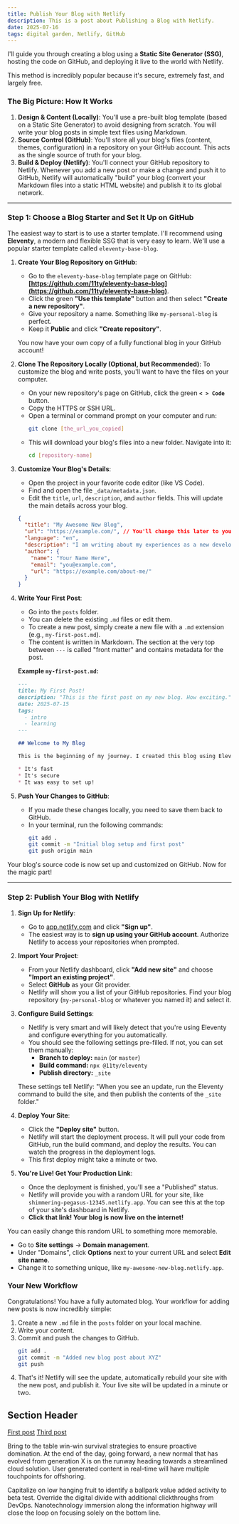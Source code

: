 ```yaml
---
title: Publish Your Blog with Netlify
description: This is a post about Publishing a Blog with Netlify.
date: 2025-07-16
tags: digital garden, Netlify, GitHub
---
```

I'll guide you through creating a blog using a **Static Site Generator (SSG)**, hosting the code on GitHub, and deploying it live to the world with Netlify.

This method is incredibly popular because it's secure, extremely fast, and largely free.

### The Big Picture: How It Works

1.  **Design & Content (Locally)**: You'll use a pre-built blog template (based on a Static Site Generator) to avoid designing from scratch. You will write your blog posts in simple text files using Markdown.
2.  **Source Control (GitHub)**: You'll store all your blog's files (content, themes, configuration) in a repository on your GitHub account. This acts as the single source of truth for your blog.
3.  **Build & Deploy (Netlify)**: You'll connect your GitHub repository to Netlify. Whenever you add a new post or make a change and push it to GitHub, Netlify will automatically "build" your blog (convert your Markdown files into a static HTML website) and publish it to its global network.

---

### Step 1: Choose a Blog Starter and Set It Up on GitHub

The easiest way to start is to use a starter template. I'll recommend using **Eleventy**, a modern and flexible SSG that is very easy to learn. We'll use a popular starter template called `eleventy-base-blog`.

1.  **Create Your Blog Repository on GitHub**:
    *   Go to the `eleventy-base-blog` template page on GitHub: **[https://github.com/11ty/eleventy-base-blog](https://github.com/11ty/eleventy-base-blog)**.
    *   Click the green **"Use this template"** button and then select **"Create a new repository"**.
    *   Give your repository a name. Something like `my-personal-blog` is perfect.
    *   Keep it **Public** and click **"Create repository"**.

    You now have your own copy of a fully functional blog in your GitHub account!

2.  **Clone The Repository Locally (Optional, but Recommended)**:
    To customize the blog and write posts, you'll want to have the files on your computer.
    *   On your new repository's page on GitHub, click the green **`< > Code`** button.
    *   Copy the HTTPS or SSH URL.
    *   Open a terminal or command prompt on your computer and run:
        ```bash
        git clone [the_url_you_copied]
        ```
    *   This will download your blog's files into a new folder. Navigate into it:
        ```bash
        cd [repository-name]
        ```

3.  **Customize Your Blog's Details**:
    *   Open the project in your favorite code editor (like VS Code).
    *   Find and open the file `_data/metadata.json`.
    *   Edit the `title`, `url`, `description`, and `author` fields. This will update the main details across your blog.

    ```json
    {
      "title": "My Awesome New Blog",
      "url": "https://example.com/", // You'll change this later to your Netlify URL
      "language": "en",
      "description": "I am writing about my experiences as a new developer.",
      "author": {
        "name": "Your Name Here",
        "email": "you@example.com",
        "url": "https://example.com/about-me/"
      }
    }
    ```

4.  **Write Your First Post**:
    *   Go into the `posts` folder.
    *   You can delete the existing `.md` files or edit them.
    *   To create a new post, simply create a new file with a `.md` extension (e.g., `my-first-post.md`).
    *   The content is written in Markdown. The section at the very top between `---` is called "front matter" and contains metadata for the post.

    **Example `my-first-post.md`:**
    ```markdown
    ---
    title: My First Post!
    description: "This is the first post on my new blog. How exciting."
    date: 2025-07-15
    tags:
      - intro
      - learning
    ---

    ## Welcome to My Blog

    This is the beginning of my journey. I created this blog using Eleventy and Netlify.

    * It's fast
    * It's secure
    * It was easy to set up!
    ```

5.  **Push Your Changes to GitHub**:
    *   If you made these changes locally, you need to save them back to GitHub.
    *   In your terminal, run the following commands:
        ```bash
        git add .
        git commit -m "Initial blog setup and first post"
        git push origin main
        ```

Your blog's source code is now set up and customized on GitHub. Now for the magic part!

---

### Step 2: Publish Your Blog with Netlify

1.  **Sign Up for Netlify**:
    *   Go to [app.netlify.com](https://app.netlify.com) and click **"Sign up"**.
    *   The easiest way is to **sign up using your GitHub account**. Authorize Netlify to access your repositories when prompted.

2.  **Import Your Project**:
    *   From your Netlify dashboard, click **"Add new site"** and choose **"Import an existing project"**.
    *   Select **GitHub** as your Git provider.
    *   Netlify will show you a list of your GitHub repositories. Find your blog repository (`my-personal-blog` or whatever you named it) and select it.

3.  **Configure Build Settings**:
    *   Netlify is very smart and will likely detect that you're using Eleventy and configure everything for you automatically.
    *   You should see the following settings pre-filled. If not, you can set them manually:
        *   **Branch to deploy:** `main` (or `master`)
        *   **Build command:** `npx @11ty/eleventy`
        *   **Publish directory:** `_site`

    These settings tell Netlify: "When you see an update, run the Eleventy command to build the site, and then publish the contents of the `_site` folder."

4.  **Deploy Your Site**:
    *   Click the **"Deploy site"** button.
    *   Netlify will start the deployment process. It will pull your code from GitHub, run the build command, and deploy the results. You can watch the progress in the deployment logs.
    *   This first deploy might take a minute or two.

5.  **You're Live! Get Your Production Link**:
    *   Once the deployment is finished, you'll see a "Published" status.
    *   Netlify will provide you with a random URL for your site, like `shimmering-pegasus-12345.netlify.app`. You can see this at the top of your site's dashboard in Netlify.
    *   **Click that link! Your blog is now live on the internet!**

You can easily change this random URL to something more memorable.
*   Go to **Site settings** -> **Domain management**.
*   Under "Domains", click **Options** next to your current URL and select **Edit site name**.
*   Change it to something unique, like `my-awesome-new-blog.netlify.app`.

### Your New Workflow

Congratulations! You have a fully automated blog. Your workflow for adding new posts is now incredibly simple:

1.  Create a new `.md` file in the `posts` folder on your local machine.
2.  Write your content.
3.  Commit and push the changes to GitHub.
    ```bash
    git add .
    git commit -m "Added new blog post about XYZ"
    git push
    ```
4.  That's it! Netlify will see the update, automatically rebuild your site with the new post, and publish it. Your live site will be updated in a minute or two.
## Section Header

<a href="/blog/firstpost.md">First post</a>
<a href="blog/thirdpost.md">Third post</a>

Bring to the table win-win survival strategies to ensure proactive domination. At the end of the day, going forward, a new normal that has evolved from generation X is on the runway heading towards a streamlined cloud solution. User generated content in real-time will have multiple touchpoints for offshoring.

Capitalize on low hanging fruit to identify a ballpark value added activity to beta test. Override the digital divide with additional clickthroughs from DevOps. Nanotechnology immersion along the information highway will close the loop on focusing solely on the bottom line.
